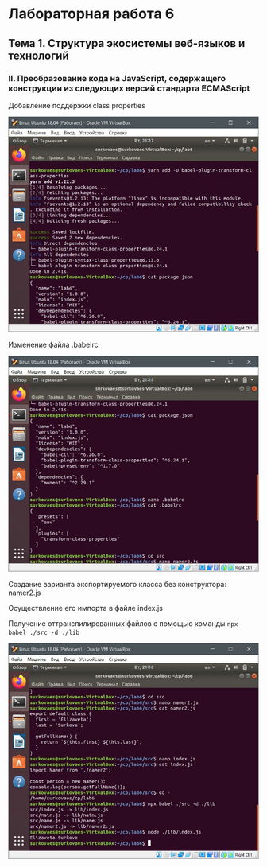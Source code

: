 # Лабораторная работа 6
## Тема 1. Структура экосистемы веб-языков и технологий
### II. Преобразование кода на JavaScript, содержащего конструкции из следующих версий стандарта ECMAScript

Добавление поддержки class properties

![1](1.JPG)

Изменение файла .babelrc

![2](2.JPG)

Создание варианта экспортируемого класса без конструктора: namer2.js

Осуществление его импорта в файле index.js

Получение оттранспилированных файлов с помощью команды `npx babel ./src -d ./lib`

![3](3.JPG)

